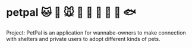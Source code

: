 # petpal :cat: :dog: :mouse: :koala: :pig: :wolf: :baby_chick: :penguin: :fish: 
Project: PetPal is an application for wannabe-owners to make connection with shelters and private users to adopt different kinds of pets.
